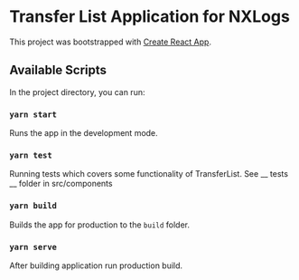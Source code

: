 # Transfer List Application for NXLogs

This project was bootstrapped with
[Create React App](https://github.com/facebook/create-react-app).

## Available Scripts

In the project directory, you can run:

### `yarn start`
Runs the app in the development mode.

### `yarn test`
Running tests which covers some functionality of TransferList.
See __ tests __ folder in src/components

### `yarn build`
Builds the app for production to the `build` folder.

### `yarn serve`
After building application run production build.